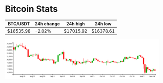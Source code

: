 # Bitcoin Stats

BTC/USDT|24h change|24h high|24h low|
|---|---|---|---|
|$16535.98|-2.02%|$17015.92|$16378.61|

<img src="./chart.svg">
